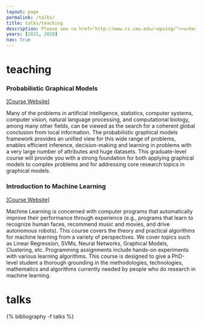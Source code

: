 ```yaml
---
layout: page
permalink: /talks/
title: talks/teaching
description: Please see <a href="http://www.cs.cmu.edu/~epxing/"><u>here</u></a> for earlier talks.
years: [2021, 2020]
nav: true
---
```


<div class="publications">
<h1 id="teaching">teaching</h1>

<h3>Probabilistic Graphical Models</h3>
<a href="https://www.cs.cmu.edu/~epxing/Class/10708-20/">[Course Website]</a>
<p>Many of the problems in artificial intelligence, statistics, computer systems, computer vision, natural language processing, and computational biology, among many other fields, can be viewed as the search for a coherent global conclusion from local information. The probabilistic graphical models framework provides an unified view for this wide range of problems, enables efficient inference, decision-making and learning in problems with a very large number of attributes and huge datasets. This graduate-level course will provide you with a strong foundation for both applying graphical models to complex problems and for addressing core research topics in graphical models.</p>

<h3>Introduction to Machine Learning</h3>
<a href="https://www.cs.cmu.edu/~epxing/Class/10701-20/">[Course Website]</a>
<p>Machine Learning is concerned with computer programs that automatically improve their performance through experience (e.g., programs that learn to recognize human faces, recommend music and movies, and drive autonomous robots). This course covers the theory and practical algorithms for machine learning from a variety of perspectives. We cover topics such as Linear Regression, SVMs, Neural Networks, Graphical Models, Clustering, etc. Programming assignments include hands-on experiments with various learning algorithms. This course is designed to give a PhD-level student a thorough grounding in the methodologies, technologies, mathematics and algorithms currently needed by people who do research in machine learning.</p>




<h1 id="talks">talks</h1>
{% bibliography -f talks %}


</div>
